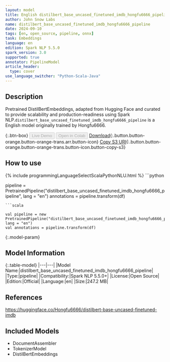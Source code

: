 ```yaml
---
layout: model
title: English distilbert_base_uncased_finetuned_imdb_hongfu6666_pipeline pipeline DistilBertEmbeddings from Hongfu6666
author: John Snow Labs
name: distilbert_base_uncased_finetuned_imdb_hongfu6666_pipeline
date: 2024-09-10
tags: [en, open_source, pipeline, onnx]
task: Embeddings
language: en
edition: Spark NLP 5.5.0
spark_version: 3.0
supported: true
annotator: PipelineModel
article_header:
  type: cover
use_language_switcher: "Python-Scala-Java"
---
```


## Description

Pretrained DistilBertEmbeddings, adapted from Hugging Face and curated to provide scalability and production-readiness using Spark NLP.`distilbert_base_uncased_finetuned_imdb_hongfu6666_pipeline` is a English model originally trained by Hongfu6666.

{:.btn-box}
<button class="button button-orange" disabled>Live Demo</button>
<button class="button button-orange" disabled>Open in Colab</button>
[Download](https://s3.amazonaws.com/auxdata.johnsnowlabs.com/public/models/distilbert_base_uncased_finetuned_imdb_hongfu6666_pipeline_en_5.5.0_3.0_1725933402245.zip){:.button.button-orange.button-orange-trans.arr.button-icon}
[Copy S3 URI](s3://auxdata.johnsnowlabs.com/public/models/distilbert_base_uncased_finetuned_imdb_hongfu6666_pipeline_en_5.5.0_3.0_1725933402245.zip){:.button.button-orange.button-orange-trans.button-icon.button-copy-s3}

## How to use



<div class="tabs-box" markdown="1">
{% include programmingLanguageSelectScalaPythonNLU.html %}
```python

pipeline = PretrainedPipeline("distilbert_base_uncased_finetuned_imdb_hongfu6666_pipeline", lang = "en")
annotations =  pipeline.transform(df)   

```
```scala

val pipeline = new PretrainedPipeline("distilbert_base_uncased_finetuned_imdb_hongfu6666_pipeline", lang = "en")
val annotations = pipeline.transform(df)

```
</div>

{:.model-param}
## Model Information

{:.table-model}
|---|---|
|Model Name:|distilbert_base_uncased_finetuned_imdb_hongfu6666_pipeline|
|Type:|pipeline|
|Compatibility:|Spark NLP 5.5.0+|
|License:|Open Source|
|Edition:|Official|
|Language:|en|
|Size:|247.2 MB|

## References

https://huggingface.co/Hongfu6666/distilbert-base-uncased-finetuned-imdb

## Included Models

- DocumentAssembler
- TokenizerModel
- DistilBertEmbeddings